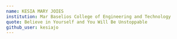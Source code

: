 ```yaml
---
name: KESIA MARY JOIES
institution: Mar Baselios College of Engineering and Technology
quote: Believe in Yourself and You Will Be Unstoppable
github_user: kesiajo
---
```

